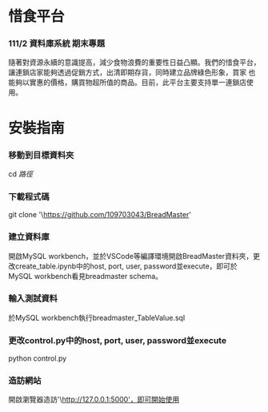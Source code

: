 # 惜食平台
### 111/2 資料庫系統 期末專題
隨著對資源永續的意識提高，減少食物浪費的重要性日益凸顯。我們的惜食平台，讓連鎖店家能夠透過促銷方式，出清即期存貨，同時建立品牌綠色形象，買家
也能夠以實惠的價格，購買物超所值的商品。目前，此平台主要支持單一連鎖店使用。

# 安裝指南
### 移動到目標資料夾
cd _路徑_
### 下載程式碼
git clone '\https://github.com/109703043/BreadMaster'
### 建立資料庫
開啟MySQL workbench，並於VSCode等編譯環境開啟BreadMaster資料夾，更改create_table.ipynb中的host, port, user, password並execute，即可於MySQL workbench看見breadmaster schema。
### 輸入測試資料
於MySQL workbench執行breadmaster_TableValue.sql
### 更改control.py中的host, port, user, password並execute
python control.py
### 造訪網站
開啟瀏覽器造訪'\http://127.0.0.1:5000'，即可開始使用
